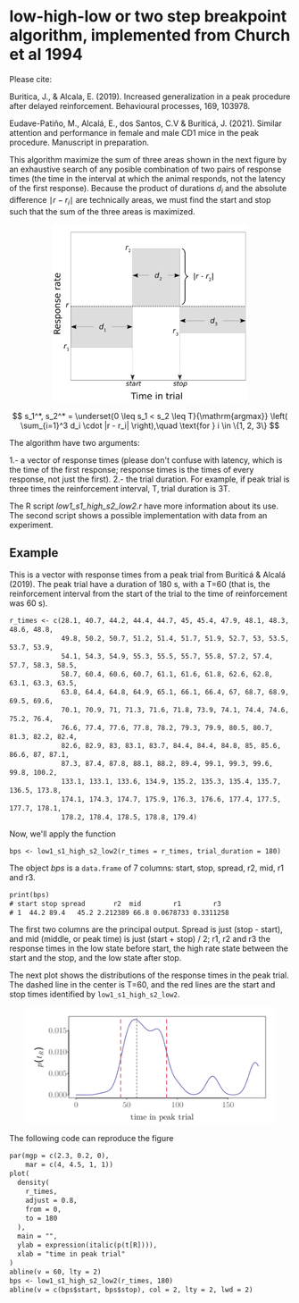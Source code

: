 # low-high-low or two step breakpoint algorithm, implemented from Church et al 1994

Please cite:

Buritica, J., & Alcala, E. (2019). Increased generalization in a peak procedure after delayed reinforcement. Behavioural processes, 169, 103978.

Eudave-Patiño, M., Alcalá, E., dos Santos, C.V & Buriticá, J. (2021). Similar attention and performance in female and male CD1 mice in the peak procedure. Manuscript in preparation.

This algorithm maximize the sum of three areas shown in the next figure by an exhaustive search of any posible combination of two pairs of response times (the time in the interval at which the animal responds, not the latency of the first response). Because the product of durations $d_i$ and the absolute difference $\mid r - r_i\mid$ are technically areas, we must find the start and stop such that the sum of the three areas is maximized.

<div align="center">
 <img src="https://github.com/jealcalat/start_stop_peak_procedure/blob/main/lhl_diagramm-1.png" width="350">
</div>

$$
s_1^*, s_2^* = \underset{0 \leq s_1 < s_2 \leq T}{\mathrm{argmax}} \left( \sum_{i=1}^3 d_i \cdot |r - r_i| \right),\quad \text{for } i \in \{1, 2, 3\}
$$

The algorithm have two arguments: 

1.- a vector of response times (please don't confuse with latency, which is the time of the first response; response times is the times of every response, not just the first).
2.- the trial duration. For example, if peak trial is three times the reinforcement interval, T, trial duration is 3T. 

The R script *low1_s1_high_s2_low2.r* have more information about its use. The second script shows a possible implementation with data from an experiment. 

## Example

This is a vector with response times from a peak trial from Buriticá & Alcalá (2019). The peak trial have a duration of 180 s, with a T=60 (that is, the reinforcement interval from the start of the trial to the time of reinforcement was 60 s).

```{r }
r_times <- c(28.1, 40.7, 44.2, 44.4, 44.7, 45, 45.4, 47.9, 48.1, 48.3, 48.6, 48.8, 
             49.8, 50.2, 50.7, 51.2, 51.4, 51.7, 51.9, 52.7, 53, 53.5, 53.7, 53.9, 
             54.1, 54.3, 54.9, 55.3, 55.5, 55.7, 55.8, 57.2, 57.4, 57.7, 58.3, 58.5, 
             58.7, 60.4, 60.6, 60.7, 61.1, 61.6, 61.8, 62.6, 62.8, 63.1, 63.3, 63.5, 
             63.8, 64.4, 64.8, 64.9, 65.1, 66.1, 66.4, 67, 68.7, 68.9, 69.5, 69.6, 
             70.1, 70.9, 71, 71.3, 71.6, 71.8, 73.9, 74.1, 74.4, 74.6, 75.2, 76.4, 
             76.6, 77.4, 77.6, 77.8, 78.2, 79.3, 79.9, 80.5, 80.7, 81.3, 82.2, 82.4, 
             82.6, 82.9, 83, 83.1, 83.7, 84.4, 84.4, 84.8, 85, 85.6, 86.6, 87, 87.1, 
             87.3, 87.4, 87.8, 88.1, 88.2, 89.4, 99.1, 99.3, 99.6, 99.8, 100.2, 
             133.1, 133.1, 133.6, 134.9, 135.2, 135.3, 135.4, 135.7, 136.5, 173.8, 
             174.1, 174.3, 174.7, 175.9, 176.3, 176.6, 177.4, 177.5, 177.7, 178.1, 
             178.2, 178.4, 178.5, 178.8, 179.4)
```

Now, we'll apply the function 

```{r }
bps <- low1_s1_high_s2_low2(r_times = r_times, trial_duration = 180)
```

The object *bps* is a ```data.frame``` of 7 columns: start, stop, spread, r2, mid, r1 and r3.

```{r }
print(bps)
# start stop spread       r2  mid        r1        r3
# 1  44.2 89.4   45.2 2.212389 66.8 0.0678733 0.3311258
```
The first two columns are the principal output. Spread is just (stop - start), and mid (middle, or peak time) is just (start + stop) / 2; r1, r2 and r3 the response times in the low state before start, the high rate state between the start and the stop, and the low state after stop.

The next plot shows the distributions of the response times in the peak trial. The dashed line in the center is T=60, and the red lines are the start and stop times identified by ```low1_s1_high_s2_low2```.

<div align="center">
 <img src="https://github.com/jealcalat/start_stop_peak_procedure/blob/main/peak_trial_with_start_stop.svg" width="450">
</div>

The following code can reproduce the figure

```{r}
par(mgp = c(2.3, 0.2, 0),
    mar = c(4, 4.5, 1, 1))
plot(
  density(
    r_times,
    adjust = 0.8,
    from = 0, 
    to = 180
  ),
  main = "",
  ylab = expression(italic(p(t[R]))),
  xlab = "time in peak trial"
)
abline(v = 60, lty = 2)
bps <- low1_s1_high_s2_low2(r_times, 180)
abline(v = c(bps$start, bps$stop), col = 2, lty = 2, lwd = 2)
```
